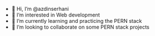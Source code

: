 - 👋 Hi, I’m @azdinserhani
- 👀 I’m interested in Web development
- 🌱 I’m currently learning and practicing the PERN stack
- 💞️ I’m looking to collaborate on some PERN stack projects


<!---
azdinserhani/azdinserhani is a ✨ special ✨ repository because its `README.md` (this file) appears on your GitHub profile.
You can click the Preview link to take a look at your changes.
--->
